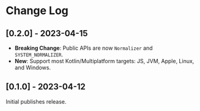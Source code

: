# Change Log

## [0.2.0] - 2023-04-15

 * **Breaking Change**: Public APIs are now `Normalizer` and `SYSTEM_NORMALIZER`.
 * **New**: Support most Kotlin/Multiplatform targets: JS, JVM, Apple, Linux, and Windows.


## [0.1.0] - 2023-04-12

Initial publishes release.
